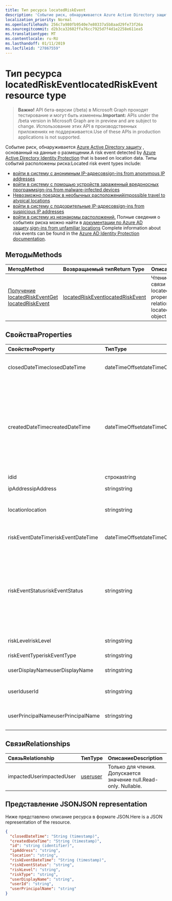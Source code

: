 ```yaml
---
title: Тип ресурса locatedRiskEvent
description: 'Событие риск, обнаруживается Azure Active Directory защиту, основанный на данные о размещении. Типы событий расположены риска:'
localization_priority: Normal
ms.openlocfilehash: 256c7a980fb9540e7e80337a5b8aad29fe73f26a
ms.sourcegitcommit: d2b3ca32602ffa76cc7925d7f4d1e2258e611ea5
ms.translationtype: MT
ms.contentlocale: ru-RU
ms.lasthandoff: 01/11/2019
ms.locfileid: "27867559"
---
```

# <a name="locatedriskevent-resource-type"></a><span data-ttu-id="11f4a-104">Тип ресурса locatedRiskEvent</span><span class="sxs-lookup"><span data-stu-id="11f4a-104">locatedRiskEvent resource type</span></span>

> <span data-ttu-id="11f4a-105">**Важно!** API бета-версии (/beta) в Microsoft Graph проходят тестирование и могут быть изменены.</span><span class="sxs-lookup"><span data-stu-id="11f4a-105">**Important:** APIs under the /beta version in Microsoft Graph are in preview and are subject to change.</span></span> <span data-ttu-id="11f4a-106">Использование этих API в производственных приложениях не поддерживается.</span><span class="sxs-lookup"><span data-stu-id="11f4a-106">Use of these APIs in production applications is not supported.</span></span>

<span data-ttu-id="11f4a-107">Событие риск, обнаруживается [Azure Active Directory защиту](https://azure.microsoft.com/en-us/documentation/articles/active-directory-identityprotection/) , основанный на данные о размещении.</span><span class="sxs-lookup"><span data-stu-id="11f4a-107">A risk event detected by [Azure Active Directory Identity Protection](https://azure.microsoft.com/en-us/documentation/articles/active-directory-identityprotection/) that is based on location data.</span></span> <span data-ttu-id="11f4a-108">Типы событий расположены риска:</span><span class="sxs-lookup"><span data-stu-id="11f4a-108">Located risk event types include:</span></span>
* [<span data-ttu-id="11f4a-109">войти в систему с анонимным IP-адресов</span><span class="sxs-lookup"><span data-stu-id="11f4a-109">sign-ins from anonymous IP addresses</span></span>](anonymousipriskevent.md)
* [<span data-ttu-id="11f4a-110">войти в систему с помощью устройств зараженный вредоносных программ</span><span class="sxs-lookup"><span data-stu-id="11f4a-110">sign-ins from malware-infected devices</span></span>](malwareriskevent.md)
* [<span data-ttu-id="11f4a-111">Невозможно поездок в необычных расположений</span><span class="sxs-lookup"><span data-stu-id="11f4a-111">impossible travel to atypical locations</span></span>](impossibletravelriskevent.md)
* [<span data-ttu-id="11f4a-112">войти в систему с подозрительные IP-адресов</span><span class="sxs-lookup"><span data-stu-id="11f4a-112">sign-ins from suspicious IP addresses</span></span>](suspiciousipriskevent.md)
* <span data-ttu-id="11f4a-113">[войти в систему из незнакомы расположений.](unfamiliarlocationriskevent.md) Полные сведения о событиях риска можно найти в [документации по Azure AD защиту](https://azure.microsoft.com/en-us/documentation/articles/active-directory-identityprotection-risk-events-types/).</span><span class="sxs-lookup"><span data-stu-id="11f4a-113">[sign-ins from unfamiliar locations](unfamiliarlocationriskevent.md) Complete information about risk events can be found in the [Azure AD Identity Protection documentation](https://azure.microsoft.com/en-us/documentation/articles/active-directory-identityprotection-risk-events-types/).</span></span>


## <a name="methods"></a><span data-ttu-id="11f4a-114">Методы</span><span class="sxs-lookup"><span data-stu-id="11f4a-114">Methods</span></span>

| <span data-ttu-id="11f4a-115">Метод</span><span class="sxs-lookup"><span data-stu-id="11f4a-115">Method</span></span>           | <span data-ttu-id="11f4a-116">Возвращаемый тип</span><span class="sxs-lookup"><span data-stu-id="11f4a-116">Return Type</span></span>    |<span data-ttu-id="11f4a-117">Описание</span><span class="sxs-lookup"><span data-stu-id="11f4a-117">Description</span></span>|
|:---------------|:--------|:----------|
|[<span data-ttu-id="11f4a-118">Получение locatedRiskEvent</span><span class="sxs-lookup"><span data-stu-id="11f4a-118">Get locatedRiskEvent</span></span>](../api/locatedriskevent-get.md) | [<span data-ttu-id="11f4a-119">locatedRiskEvent</span><span class="sxs-lookup"><span data-stu-id="11f4a-119">locatedRiskEvent</span></span>](locatedriskevent.md) |<span data-ttu-id="11f4a-120">Чтение свойства и связи объекта locatedRiskEvent.</span><span class="sxs-lookup"><span data-stu-id="11f4a-120">Read properties and relationships of locatedRiskEvent object.</span></span>|

## <a name="properties"></a><span data-ttu-id="11f4a-121">Свойства</span><span class="sxs-lookup"><span data-stu-id="11f4a-121">Properties</span></span>
| <span data-ttu-id="11f4a-122">Свойство</span><span class="sxs-lookup"><span data-stu-id="11f4a-122">Property</span></span>     | <span data-ttu-id="11f4a-123">Тип</span><span class="sxs-lookup"><span data-stu-id="11f4a-123">Type</span></span>   |<span data-ttu-id="11f4a-124">Описание</span><span class="sxs-lookup"><span data-stu-id="11f4a-124">Description</span></span>|
|:---------------|:--------|:----------|
|<span data-ttu-id="11f4a-125">closedDateTime</span><span class="sxs-lookup"><span data-stu-id="11f4a-125">closedDateTime</span></span>|<span data-ttu-id="11f4a-126">dateTimeOffset</span><span class="sxs-lookup"><span data-stu-id="11f4a-126">dateTimeOffset</span></span>| <span data-ttu-id="11f4a-127">Дата и время закрытия события риска</span><span class="sxs-lookup"><span data-stu-id="11f4a-127">The date and time that the risk event was closed</span></span>|
|<span data-ttu-id="11f4a-128">createdDateTime</span><span class="sxs-lookup"><span data-stu-id="11f4a-128">createdDateTime</span></span>|<span data-ttu-id="11f4a-129">dateTimeOffset</span><span class="sxs-lookup"><span data-stu-id="11f4a-129">dateTimeOffset</span></span>| <span data-ttu-id="11f4a-130">Дата и время создания события риска.</span><span class="sxs-lookup"><span data-stu-id="11f4a-130">The date and time that the risk event was created.</span></span> <span data-ttu-id="11f4a-131">Это всегда больше или равно datetime самого события риска.</span><span class="sxs-lookup"><span data-stu-id="11f4a-131">This is always greater than or equal to the datetime of the risk event itself.</span></span> <span data-ttu-id="11f4a-132">Это правильное свойство для использования в качестве фильтра при запросе события рисков.</span><span class="sxs-lookup"><span data-stu-id="11f4a-132">This is the correct property to use as a filter when querying risk events.</span></span>|
|<span data-ttu-id="11f4a-133">id</span><span class="sxs-lookup"><span data-stu-id="11f4a-133">id</span></span>|<span data-ttu-id="11f4a-134">строка</span><span class="sxs-lookup"><span data-stu-id="11f4a-134">string</span></span>| <span data-ttu-id="11f4a-135">Только для чтения</span><span class="sxs-lookup"><span data-stu-id="11f4a-135">Read-only</span></span>|
|<span data-ttu-id="11f4a-136">ipAddress</span><span class="sxs-lookup"><span data-stu-id="11f4a-136">ipAddress</span></span>|<span data-ttu-id="11f4a-137">string</span><span class="sxs-lookup"><span data-stu-id="11f4a-137">string</span></span>| <span data-ttu-id="11f4a-138">IP-адрес входа в</span><span class="sxs-lookup"><span data-stu-id="11f4a-138">The IP address of the sign-in</span></span>|
|<span data-ttu-id="11f4a-139">location</span><span class="sxs-lookup"><span data-stu-id="11f4a-139">location</span></span>|<span data-ttu-id="11f4a-140">string</span><span class="sxs-lookup"><span data-stu-id="11f4a-140">string</span></span>| <span data-ttu-id="11f4a-141">Расположение, подключенного к IP-адрес входа в</span><span class="sxs-lookup"><span data-stu-id="11f4a-141">The location attached to the IP address of the sign-in</span></span>|
|<span data-ttu-id="11f4a-142">riskEventDateTime</span><span class="sxs-lookup"><span data-stu-id="11f4a-142">riskEventDateTime</span></span>|<span data-ttu-id="11f4a-143">dateTimeOffset</span><span class="sxs-lookup"><span data-stu-id="11f4a-143">dateTimeOffset</span></span>| <span data-ttu-id="11f4a-144">Дата и время возникновения события риска</span><span class="sxs-lookup"><span data-stu-id="11f4a-144">The date and time when the risk event occurred</span></span>|
|<span data-ttu-id="11f4a-145">riskEventStatus</span><span class="sxs-lookup"><span data-stu-id="11f4a-145">riskEventStatus</span></span>|<span data-ttu-id="11f4a-146">string</span><span class="sxs-lookup"><span data-stu-id="11f4a-146">string</span></span>| <span data-ttu-id="11f4a-147">Возможные значения: `active`, `remediated`, `dismissedAsFixed`, `dismissedAsFalsePositive`, `dismissedAsIgnore`, `loginBlocked`, `closedMfaAuto`, `closedMultipleReasons`.</span><span class="sxs-lookup"><span data-stu-id="11f4a-147">Possible values are: `active`, `remediated`, `dismissedAsFixed`, `dismissedAsFalsePositive`, `dismissedAsIgnore`, `loginBlocked`, `closedMfaAuto`, `closedMultipleReasons`.</span></span>|
|<span data-ttu-id="11f4a-148">riskLevel</span><span class="sxs-lookup"><span data-stu-id="11f4a-148">riskLevel</span></span>|<span data-ttu-id="11f4a-149">string</span><span class="sxs-lookup"><span data-stu-id="11f4a-149">string</span></span>| <span data-ttu-id="11f4a-150">Возможные значения: `low`, `medium`, `high`.</span><span class="sxs-lookup"><span data-stu-id="11f4a-150">Possible values are: `low`, `medium`, `high`.</span></span>|
|<span data-ttu-id="11f4a-151">riskEventType</span><span class="sxs-lookup"><span data-stu-id="11f4a-151">riskEventType</span></span>|<span data-ttu-id="11f4a-152">string</span><span class="sxs-lookup"><span data-stu-id="11f4a-152">string</span></span>| <span data-ttu-id="11f4a-153">Тип риска</span><span class="sxs-lookup"><span data-stu-id="11f4a-153">The type of risk</span></span>|
|<span data-ttu-id="11f4a-154">userDisplayName</span><span class="sxs-lookup"><span data-stu-id="11f4a-154">userDisplayName</span></span>|<span data-ttu-id="11f4a-155">string</span><span class="sxs-lookup"><span data-stu-id="11f4a-155">string</span></span>| <span data-ttu-id="11f4a-156">Имя пользователя в группу риска</span><span class="sxs-lookup"><span data-stu-id="11f4a-156">The name of the user at risk</span></span>|
|<span data-ttu-id="11f4a-157">userId</span><span class="sxs-lookup"><span data-stu-id="11f4a-157">userId</span></span>|<span data-ttu-id="11f4a-158">string</span><span class="sxs-lookup"><span data-stu-id="11f4a-158">string</span></span>| <span data-ttu-id="11f4a-159">Идентификатор пользователя в группу риска</span><span class="sxs-lookup"><span data-stu-id="11f4a-159">The id of the user at risk</span></span>|
|<span data-ttu-id="11f4a-160">userPrincipalName</span><span class="sxs-lookup"><span data-stu-id="11f4a-160">userPrincipalName</span></span>|<span data-ttu-id="11f4a-161">string</span><span class="sxs-lookup"><span data-stu-id="11f4a-161">string</span></span>| <span data-ttu-id="11f4a-162">Имя участника-пользователя пользователя в группу риска</span><span class="sxs-lookup"><span data-stu-id="11f4a-162">The user principal name of the user at risk</span></span>|

## <a name="relationships"></a><span data-ttu-id="11f4a-163">Связи</span><span class="sxs-lookup"><span data-stu-id="11f4a-163">Relationships</span></span>
| <span data-ttu-id="11f4a-164">Связь</span><span class="sxs-lookup"><span data-stu-id="11f4a-164">Relationship</span></span> | <span data-ttu-id="11f4a-165">Тип</span><span class="sxs-lookup"><span data-stu-id="11f4a-165">Type</span></span>   |<span data-ttu-id="11f4a-166">Описание</span><span class="sxs-lookup"><span data-stu-id="11f4a-166">Description</span></span>|
|:---------------|:--------|:----------|
|<span data-ttu-id="11f4a-167">impactedUser</span><span class="sxs-lookup"><span data-stu-id="11f4a-167">impactedUser</span></span>|[<span data-ttu-id="11f4a-168">user</span><span class="sxs-lookup"><span data-stu-id="11f4a-168">user</span></span>](user.md)| <span data-ttu-id="11f4a-p105">Только для чтения. Допускается значение null.</span><span class="sxs-lookup"><span data-stu-id="11f4a-p105">Read-only. Nullable.</span></span>|

## <a name="json-representation"></a><span data-ttu-id="11f4a-171">Представление JSON</span><span class="sxs-lookup"><span data-stu-id="11f4a-171">JSON representation</span></span>

<span data-ttu-id="11f4a-172">Ниже представлено описание ресурса в формате JSON.</span><span class="sxs-lookup"><span data-stu-id="11f4a-172">Here is a JSON representation of the resource.</span></span>

<!-- {
  "blockType": "resource",
  "optionalProperties": [

  ],
  "@odata.type": "microsoft.graph.locatedRiskEvent"
}-->

```json
{
  "closedDateTime": "String (timestamp)",
  "createdDateTime": "String (timestamp)",
  "id": "string (identifier)",
  "ipAddress": "string",
  "location": "string",
  "riskEventDateTime": "String (timestamp)",
  "riskEventStatus": "string",
  "riskLevel": "string",
  "riskType": "string",
  "userDisplayName": "string",
  "userId": "string",
  "userPrincipalName": "string"
}

```

<!-- uuid: 8fcb5dbc-d5aa-4681-8e31-b001d5168d79
2015-10-25 14:57:30 UTC -->
<!-- {
  "type": "#page.annotation",
  "description": "locatedRiskEvent resource",
  "keywords": "",
  "section": "documentation",
  "tocPath": ""
}-->
